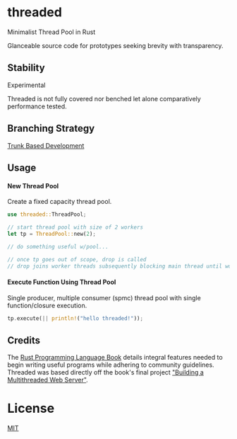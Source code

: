 # threaded

Minimalist Thread Pool in Rust

Glanceable source code for prototypes seeking brevity with transparency.

## Stability

Experimental

Threaded is not fully covered nor benched let alone comparatively performance tested.

## Branching Strategy

[Trunk Based Development](https://trunkbaseddevelopment.com/)

## Usage

#### New Thread Pool

Create a fixed capacity thread pool.

```rust
use threaded::ThreadPool;

// start thread pool with size of 2 workers
let tp = ThreadPool::new(2);

// do something useful w/pool...

// once tp goes out of scope, drop is called
// drop joins worker threads subsequently blocking main thread until workers finish
```

#### Execute Function Using Thread Pool

Single producer, multiple consumer (spmc) thread pool with single function/closure execution.

```rust
tp.execute(|| println!("hello threaded!"));
```

## Credits

The [Rust Programming Language Book](https://doc.rust-lang.org/book/) details integral features needed to begin writing useful programs while adhering to community guidelines. Threaded was based directly off the book's final project ["Building a Multithreaded Web Server"](https://doc.rust-lang.org/book/ch20-00-final-project-a-web-server.html).

# License

[MIT](LICENSE)
